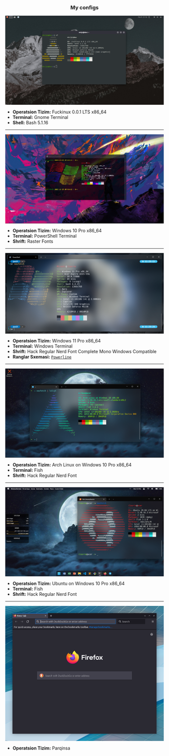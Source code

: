 <h3 align="center"><b>My configs</b></h3>

<img src="./assets/fuckinux.png" alt="Windows PowerShell config" align="center">

- **Operatsion Tizim:** Fuckinux 0.0.1 LTS x86_64
- **Terminal:** Gnome Terminal
- **Shell:** Bash 5.1.16

<hr />

<img src="./assets/windows10.png" alt="Windows PowerShell config" align="center">

- **Operatsion Tizim:** Windows 10 Pro x86_64
- **Terminal:** PowerShell Terminal
- **Shrift:** Raster Fonts

<hr />
<img src="./assets/win-neofetch.png" alt="Windows PowerShell config" align="center">

- **Operatsion Tizim:** Windows 11 Pro x86_64
- **Terminal:** Windows Terminal
- **Shrift:** Hack Regular Nerd Font Complete Mono Windows Compatible
- **Ranglar Sxemasi:** [`Powerline`](https://github.com/b-ryan/powerline-shell)

<hr />
<img src="./assets/arch-new.png" alt="Windows & Linux" align="center">

- **Operatsion Tizim:** Arch Linux on Windows 10 Pro x86_64
- **Terminal:** Fish
- **Shrift:** Hack Regular Nerd Font

<hr />
<img src="./assets/winMacUx.png" alt="Windows Mac Linux" align="center">

- **Operatsion Tizim:** Ubuntu on Windows 10 Pro x86_64
- **Terminal:** Fish
- **Shrift:** Hack Regular Nerd Font

<hr />
<img src="./firefox-theme/images/ff_protonbutquantum.png" alt="Windows PowerShell config" align="center">

- **Operatsion Tizim:** Parqinsa
